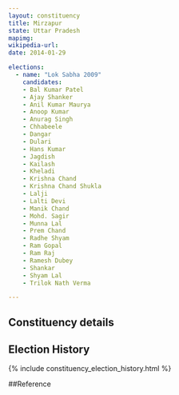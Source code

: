 ```yaml
---
layout: constituency
title: Mirzapur
state: Uttar Pradesh
mapimg: 
wikipedia-url: 
date: 2014-01-29

elections: 
  - name: "Lok Sabha 2009"
    candidates: 
    - Bal Kumar Patel 
    - Ajay Shanker 
    - Anil Kumar Maurya 
    - Anoop Kumar 
    - Anurag Singh 
    - Chhabeele 
    - Dangar 
    - Dulari 
    - Hans Kumar 
    - Jagdish 
    - Kailash 
    - Kheladi 
    - Krishna Chand 
    - Krishna Chand Shukla 
    - Lalji 
    - Lalti Devi 
    - Manik Chand 
    - Mohd. Sagir 
    - Munna Lal 
    - Prem Chand 
    - Radhe Shyam 
    - Ram Gopal 
    - Ram Raj 
    - Ramesh Dubey 
    - Shankar 
    - Shyam Lal 
    - Trilok Nath Verma 

---
```

## Constituency details


## Election History
{% include constituency_election_history.html %}

##Reference
